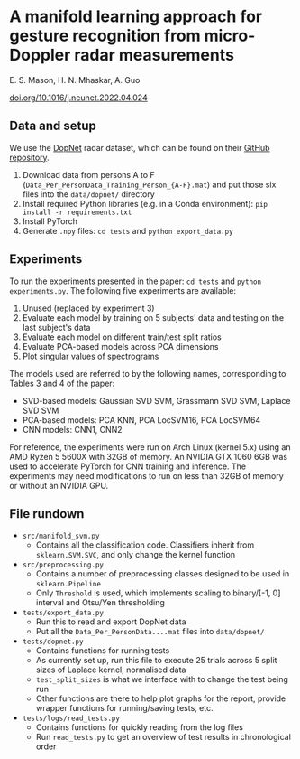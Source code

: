 # A manifold learning approach for gesture recognition from micro-Doppler radar measurements

E. S. Mason, H. N. Mhaskar, A. Guo

[doi.org/10.1016/j.neunet.2022.04.024](https://doi.org/10.1016/j.neunet.2022.04.024)

## Data and setup

We use the [DopNet](https://dop-net.com/) radar dataset, which can be found on their [GitHub
repository](https://github.com/UCLRadarGroup/DopNet/blob/master/data/Data_Download_And_Details.md).

1. Download data from persons A to F (`Data_Per_PersonData_Training_Person_{A-F}.mat`) and put those
   six files into the `data/dopnet/` directory
2. Install required Python libraries (e.g. in a Conda environment): `pip install -r
   requirements.txt`
3. Install PyTorch
3. Generate `.npy` files: `cd tests` and `python export_data.py`

## Experiments

To run the experiments presented in the paper: `cd tests` and `python experiments.py`. The following
five experiments are available:

1. Unused (replaced by experiment 3)
2. Evaluate each model by training on 5 subjects' data and testing on the last subject's data
3. Evaluate each model on different train/test split ratios
4. Evaluate PCA-based models across PCA dimensions
5. Plot singular values of spectrograms

The models used are referred to by the following names, corresponding to Tables 3 and 4 of the
paper:

- SVD-based models: Gaussian SVD SVM, Grassmann SVD SVM, Laplace SVD SVM
- PCA-based models: PCA KNN, PCA LocSVM16, PCA LocSVM64
- CNN models: CNN1, CNN2

For reference, the experiments were run on Arch Linux (kernel 5.x) using an AMD Ryzen 5 5600X with
32GB of memory. An NVIDIA GTX 1060 6GB was used to accelerate PyTorch for CNN training and
inference. The experiments may need modifications to run on less than 32GB of memory or without an
NVIDIA GPU.

## File rundown

- `src/manifold_svm.py`
    - Contains all the classification code. Classifiers inherit from `sklearn.SVM.SVC`, and only
      change the kernel function
- `src/preprocessing.py`
    - Contains a number of preprocessing classes designed to be used in `sklearn.Pipeline`
    - Only `Threshold` is used, which implements scaling to binary/[-1, 0] interval and Otsu/Yen
      thresholding
- `tests/export_data.py`
    - Run this to read and export DopNet data
    - Put all the `Data_Per_PersonData....mat` files into `data/dopnet/`
- `tests/dopnet.py`
    - Contains functions for running tests
    - As currently set up, run this file to execute 25 trials across 5 split sizes of Laplace
      kernel, normalised data
    - `test_split_sizes` is what we interface with to change the test being run
    - Other functions are there to help plot graphs for the report, provide wrapper functions for
      running/saving tests, etc.
- `tests/logs/read_tests.py`
    - Contains functions for quickly reading from the log files
    - Run `read_tests.py` to get an overview of test results in chronological order
